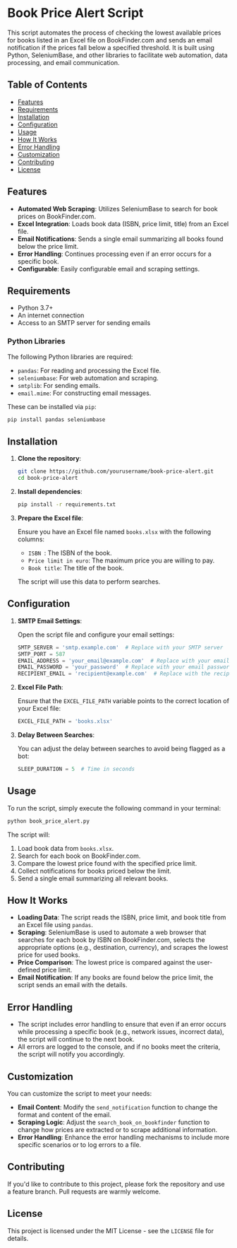 # Book Price Alert Script

This script automates the process of checking the lowest available prices for books listed in an Excel file on BookFinder.com and sends an email notification if the prices fall below a specified threshold. It is built using Python, SeleniumBase, and other libraries to facilitate web automation, data processing, and email communication.

## Table of Contents

- [Features](#features)
- [Requirements](#requirements)
- [Installation](#installation)
- [Configuration](#configuration)
- [Usage](#usage)
- [How It Works](#how-it-works)
- [Error Handling](#error-handling)
- [Customization](#customization)
- [Contributing](#contributing)
- [License](#license)

## Features

- **Automated Web Scraping**: Utilizes SeleniumBase to search for book prices on BookFinder.com.
- **Excel Integration**: Loads book data (ISBN, price limit, title) from an Excel file.
- **Email Notifications**: Sends a single email summarizing all books found below the price limit.
- **Error Handling**: Continues processing even if an error occurs for a specific book.
- **Configurable**: Easily configurable email and scraping settings.

## Requirements

- Python 3.7+
- An internet connection
- Access to an SMTP server for sending emails

### Python Libraries

The following Python libraries are required:

- `pandas`: For reading and processing the Excel file.
- `seleniumbase`: For web automation and scraping.
- `smtplib`: For sending emails.
- `email.mime`: For constructing email messages.

These can be installed via `pip`:

```bash
pip install pandas seleniumbase
```

## Installation

1. **Clone the repository**:

   ```bash
   git clone https://github.com/yourusername/book-price-alert.git
   cd book-price-alert
   ```
2. **Install dependencies**:

   ```bash
   pip install -r requirements.txt
   ```
3. **Prepare the Excel file**:

   Ensure you have an Excel file named `books.xlsx` with the following columns:

   - `ISBN `: The ISBN of the book.
   - `Price limit in euro`: The maximum price you are willing to pay.
   - `Book title`: The title of the book.

   The script will use this data to perform searches.

## Configuration

1. **SMTP Email Settings**:

   Open the script file and configure your email settings:

   ```python
   SMTP_SERVER = 'smtp.example.com'  # Replace with your SMTP server
   SMTP_PORT = 587
   EMAIL_ADDRESS = 'your_email@example.com'  # Replace with your email address
   EMAIL_PASSWORD = 'your_password'  # Replace with your email password
   RECIPIENT_EMAIL = 'recipient@example.com'  # Replace with the recipient's email address
   ```
2. **Excel File Path**:

   Ensure that the `EXCEL_FILE_PATH` variable points to the correct location of your Excel file:

   ```python
   EXCEL_FILE_PATH = 'books.xlsx'
   ```
3. **Delay Between Searches**:

   You can adjust the delay between searches to avoid being flagged as a bot:

   ```python
   SLEEP_DURATION = 5  # Time in seconds
   ```

## Usage

To run the script, simply execute the following command in your terminal:

```bash
python book_price_alert.py
```

The script will:

1. Load book data from `books.xlsx`.
2. Search for each book on BookFinder.com.
3. Compare the lowest price found with the specified price limit.
4. Collect notifications for books priced below the limit.
5. Send a single email summarizing all relevant books.

## How It Works

- **Loading Data**: The script reads the ISBN, price limit, and book title from an Excel file using `pandas`.
- **Scraping**: SeleniumBase is used to automate a web browser that searches for each book by ISBN on BookFinder.com, selects the appropriate options (e.g., destination, currency), and scrapes the lowest price for used books.
- **Price Comparison**: The lowest price is compared against the user-defined price limit.
- **Email Notification**: If any books are found below the price limit, the script sends an email with the details.

## Error Handling

- The script includes error handling to ensure that even if an error occurs while processing a specific book (e.g., network issues, incorrect data), the script will continue to the next book.
- All errors are logged to the console, and if no books meet the criteria, the script will notify you accordingly.

## Customization

You can customize the script to meet your needs:

- **Email Content**: Modify the `send_notification` function to change the format and content of the email.
- **Scraping Logic**: Adjust the `search_book_on_bookfinder` function to change how prices are extracted or to scrape additional information.
- **Error Handling**: Enhance the error handling mechanisms to include more specific scenarios or to log errors to a file.

## Contributing

If you'd like to contribute to this project, please fork the repository and use a feature branch. Pull requests are warmly welcome.

## License

This project is licensed under the MIT License - see the `LICENSE` file for details.
